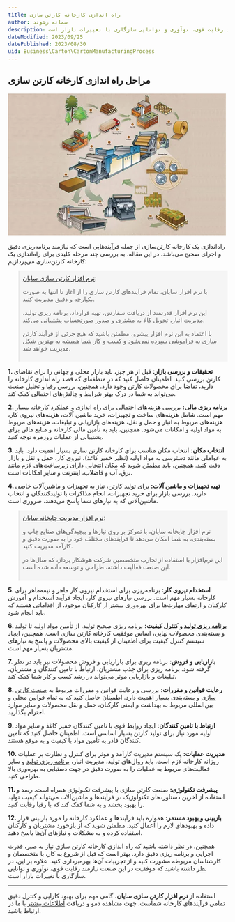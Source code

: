 ```yaml
---
title: راه اندازی کارخانه کارتن سازی
author: سمانه رشوند  
description: راه اندازی کارخانه کارتن سازی نیاز به صبر، قدرت اجرایی و برنامه ریزی دقیق دارد. بهتر است که قبل از شروع به کار، با متخصصان و کارشناسان مربوطه مشورت کنید و از تجربیات آن‌ها بهره‌برداری کنید. علاوه بر این، در نظر داشته باشید که موفقیت در این صنعت نیازمند رقابت قوی، نوآوری و توانایی سازگاری با تغییرات بازار است.
dateModified: 2023/09/25
datePublished: 2023/08/30
uid: Business\Carton\CartonManufacturingProcess
---
```


## مراحل راه اندازی کارخانه کارتن سازی

![راه اندازی کارخانه کارتن سازی](./Images/CartonManufacturingProcess.webp)


راه‌اندازی یک کارخانه کارتن‌سازی از جمله فرآیندهایی است که نیازمند برنامه‌ریزی دقیق و اجرای صحیح می‌باشد. در این مقاله، به بررسی چند مرحله کلیدی برای راه‌اندازی یک کارخانه کارتن‌سازی می‌پردازیم:

<blockquote style="background-color:#f5f5f5; padding:0.5rem">
<a href="https://www.hooshkar.com/Software/PrintingAndPackaging/Package/Carton" target="_blank">نرم افزار کارتن سازی سایان</a>:</br>

با نرم افزار سایان، تمام فرآیندهای کارتن سازی را از آغاز تا انتها به صورت یکپارچه و دقیق مدیریت کنید. 

این نرم افزار قدرتمند از دریافت سفارش، تهیه قرارداد، برنامه ریزی تولید، مدیریت انبار، تحویل کالا به مشتری و صدور صورتحساب پشتیبانی می‌کند. 

با اعتماد به این نرم افزار پیشرو، مطمئن باشید که هیچ جزئی از فرآیند کارتن سازی به فراموشی سپرده نمی‌شود و کسب و کار شما همیشه به بهترین شکل مدیریت خواهد شد.

</blockquote>

**1. تحقیقات و بررسی بازار:** قبل از هر چیز، باید بازار محلی و جهانی را برای تقاضای کارتن بررسی کنید. اطمینان حاصل کنید که در منطقه‌ای که قصد راه اندازی کارخانه را دارید، تقاضا برای محصولات کارتن وجود دارد. همچنین، بررسی رقبا و تحلیل صنعت می‌تواند به شما در درک بهتر شرایط و چالش‌های احتمالی کمک کند.

**2. برنامه ریزی مالی:** بررسی هزینه‌های احتمالی برای راه اندازی و عملکرد کارخانه بسیار مهم است. شامل هزینه‌های ساخت و تجهیزات، خرید ماشین آلات، هزینه‌های نیروی کار، هزینه‌های مربوط به انبار و حمل و نقل، هزینه‌های بازاریابی و تبلیغات، هزینه‌های مربوط به مواد اولیه و امکانات می‌شود. همچنین، باید به تأمین مالی کارخانه و منابع مالی برای پشتیبانی از عملیات روزمره توجه کنید.

**3. انتخاب مکان:** انتخاب مکان مناسب برای کارخانه کارتن سازی بسیار اهمیت دارد. باید به عواملی مانند دسترسی به مواد اولیه (نظیر خمیر کاغذ)، نیروی کار، حمل و نقل و بازار دقت کنید. همچنین، باید مطمئن شوید که مکان انتخابی دارای زیرساخت‌های لازم مانند برق، آب و فاضلاب، اینترنت و سایر امکانات است.

**4. تهیه تجهیزات و ماشین‌ آلات:** برای تولید کارتن، نیاز به تجهیزات و ماشین‌آلات خاصی دارید. بررسی بازار برای خرید تجهیزات، انجام مذاکرات با تولیدکنندگان و انتخاب ماشین‌آلاتی که به نیازهای شما پاسخ می‌دهند، ضروری است.

<blockquote style="background-color:#f5f5f5; padding:0.5rem">
<a href="https://www.hooshkar.com/Software/PrintingAndPackaging" target="_blank">نرم افزار مدیریت چاپخانه سایان</a>:</br>

نرم افزار چاپخانه سایان، با تمرکز بر روی نیازها و پیچیدگی‌های صنایع چاپ و بسته‌بندی، به شما امکان می‌دهد تا فرایندهای مختلف خود را به صورت دقیق و کارآمد مدیریت کنید. 

این نرم‌افزار با استفاده از تجارب متخصصین شرکت هوشکار پرداز، که سال‌ها در این صنعت فعالیت داشته، طراحی و توسعه داده شده است.

</blockquote>

**5. استخدام نیروی کار:** برنامه‌ریزی برای استخدام نیروی کار ماهر و نیمه‌ماهر برای کارخانه بسیار مهم است. بررسی نیازهای نیروی کار، ایجاد فرآیند استخدام و آموزش کارکنان و ارتقای مهارت‌ها برای بهره‌وری بیشتر از کارکنان موجود، از اقداماتی هستند که باید انجام شود.

**6. <a href="https://www.hooshkar.com/Software/Fennec/Module/ProductionPlanning" target="_blank">برنامه ریزی تولید</a> و کنترل کیفیت:** برنامه ریزی صحیح تولید، از تأمین مواد اولیه تا تولید و بسته‌بندی محصولات نهایی، اساس موفقیت کارخانه کارتن سازی است. همچنین، ایجاد سیستم کنترل کیفیت برای اطمینان از کیفیت بالای محصولات و پاسخ به نیازهای مشتریان بسیار مهم است.

**7. بازاریابی و فروش:** برنامه ریزی برای بازاریابی و فروش محصولات نیز باید در نظر گرفته شود. برنامه ریزی برای جذب مشتریان، ارتباط با تامین کنندگان و مشتریان، تبلیغات و بازاریابی موثر می‌تواند در رشد کسب و کار شما کمک کند.

**8. رعایت قوانین و مقررات:** بررسی و رعایت قوانین و مقررات مربوط به <a href="https://www.hooshkar.com/Wiki/Business/CartonIndustry" target="_blank">صنعت کارتن سازی</a> و بسته‌بندی بسیار اهمیت دارد. اطمینان حاصل کنید که به تمام قوانین محلی و بین‌المللی مربوط به بهداشت و ایمنی کارکنان، حمل و نقل محصولات و سایر موارد احترام بگذارید.

**9. ارتباط با تامین کنندگان:** ایجاد روابط قوی با تامین کنندگان خمیر کاغذ و سایر مواد اولیه مورد نیاز برای تولید کارتن بسیار اساسی است. اطمینان حاصل کنید که تامین کنندگان قادر به تأمین مواد با کیفیت و به موقع هستند.

**10. مدیریت عملیات:** یک سیستم مدیریت کارآمد و موثر برای کنترل و نظارت بر عملیات روزانه کارخانه لازم است. باید روال‌های تولید، مدیریت انبار، <a href="https://www.hooshkar.com/Software/Fennec/Module/ProductionPlanning" target="_blank">برنامه ریزی تولید</a> و سایر فعالیت‌های مربوط به عملیات را به صورت دقیق در جهت دستیابی به بهره‌وری بالا طراحی کنید.

**11. پیشرفت تکنولوژی:** صنعت کارتن سازی با پیشرفت تکنولوژی همراه است. رصد و استفاده از آخرین دستاوردهای تکنولوژیک در فرآیندها و ماشین‌آلات می‌تواند کیفیت تولید را بهبود بخشد و به شما کمک کند که با رقبا رقابت کنید.

**12. بازبینی و بهبود مستمر:** همواره باید فرآیندها و عملکرد کارخانه را مورد بازبینی قرار داده و بهبودهای لازم را اعمال کنید. مطمئن شوید که از بازخورد مشتریان و کارکنان استفاده کرده و به مشکلات و نیازهای آن‌ها پاسخ دهید.

همچنین، در نظر داشته باشید که راه اندازی کارخانه کارتن سازی نیاز به صبر، قدرت اجرایی و برنامه ریزی دقیق دارد. بهتر است که قبل از شروع به کار، با متخصصان و کارشناسان مربوطه مشورت کنید و از تجربیات آن‌ها بهره‌برداری کنید. علاوه بر این، در نظر داشته باشید که موفقیت در این صنعت نیازمند رقابت قوی، نوآوری و توانایی سازگاری با تغییرات بازار است.

---

استفاده از **نرم افزار کارتن سازی سایان**، گامی مهم برای بهبود کارایی و کنترل دقیق تمامی فرآیندهای کارخانه شماست. جهت مشاهده دمو و دریافت <a href="https://www.hooshkar.com" target="_blank">اطلاعات بیشتر</a> با ما در ارتباط باشید.